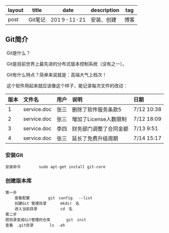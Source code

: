 | layout | title   | date        | description | tag  |
| ------ | ------- | ----------- | ----------- | ---- |
| post   | Git笔记 | 201９-11-21 | 安装、创建  | 博客 |

## 	Git简介

​					Git是什么？

​					Git是目前世界上最先进的分布式版本控制系统（没有之一）。

​					Git有什么特点？简单来说就是：高端大气上档次！

​			这个软件用起来就应该像这个样子，能记录每次文件的改动：

| 版本 | 文件名      | 用户 | 说明                   | 日期       |
| :--- | :---------- | :--- | :--------------------- | :--------- |
| 1    | service.doc | 张三 | 删除了软件服务条款5    | 7/12 10:38 |
| 2    | service.doc | 张三 | 增加了License人数限制  | 7/12 18:09 |
| 3    | service.doc | 李四 | 财务部门调整了合同金额 | 7/13 9:51  |
| 4    | service.doc | 张三 | 延长了免费升级周期     | 7/14 15:17 |

### 	安装Git

```
安装命令		sudo apt-get install git-core 
```

### 	创建版本库

```
第一步
    查看配置		git　config 　--list
    创建Git 管理目录		mkdir　名
    进入当前目录			cd　名
第二步
把目录变成Git管理的仓库		git　init
查看　.git目录		ls　-ah

```



